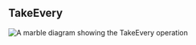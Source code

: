 ## TakeEvery

<picture>
    <picture>
      <source srcset="take-every-dark.svg" media="(prefers-color-scheme: dark)">
      <img src="take-every.svg" alt="A marble diagram showing the TakeEvery operation">
    </picture>
</picture>
